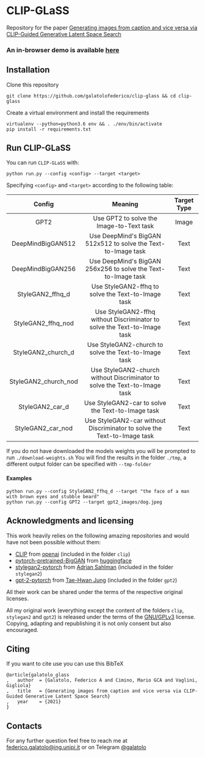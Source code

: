# CLIP-GLaSS

Repository for the paper [Generating images from caption and vice versa via CLIP-Guided Generative Latent Space Search](https://arxiv.org/abs/2102.01645)


### **An in-browser demo is available [here](https://colab.research.google.com/drive/1fWka_U56NhCegbbrQPt4PWpHPtNRdU49?usp=sharing)**


## Installation

Clone this repository

```
git clone https://github.com/galatolofederico/clip-glass && cd clip-glass
```

Create a virtual environment and install the requirements

```
virtualenv --python=python3.6 env && . ./env/bin/activate
pip install -r requirements.txt
```

## Run CLIP-GLaSS

You can run `CLIP-GLaSS` with:

```
python run.py --config <config> --target <target>
```

Specifying `<config>` and `<target>` according to the following table:

|        Config        |                                   Meaning                                  | Target Type |
|:--------------------:|:--------------------------------------------------------------------------:|:-----------:|
|         GPT2         |                  Use GPT2 to solve the Image-to-Text task                  |    Image    |
|   DeepMindBigGAN512  |        Use DeepMind's BigGAN 512x512 to solve the Text-to-Image task       |     Text    |
|   DeepMindBigGAN256  |        Use DeepMind's BigGAN 256x256 to solve the Text-to-Image task       |     Text    |
|   StyleGAN2_ffhq_d   |             Use StyleGAN2-ffhq to solve the Text-to-Image task             |     Text    |
|  StyleGAN2_ffhq_nod  |  Use StyleGAN2-ffhq without Discriminator to solve the Text-to-Image task  |     Text    |
|  StyleGAN2_church_d  |            Use StyleGAN2-church to solve the Text-to-Image task            |     Text    |
| StyleGAN2_church_nod | Use StyleGAN2-church without Discriminator to solve the Text-to-Image task |     Text    |
|    StyleGAN2_car_d   |              Use StyleGAN2-car to solve the Text-to-Image task             |     Text    |
|   StyleGAN2_car_nod  |   Use StyleGAN2-car without Discriminator to solve the Text-to-Image task  |     Text    |


If you do not have downloaded the models weights you will be prompted to run `./download-weights.sh`
You will find the results in the folder `./tmp`, a different output folder can be specified with `--tmp-folder`

#### Examples

```
python run.py --config StyleGAN2_ffhq_d --target "the face of a man with brown eyes and stubble beard"
python run.py --config GPT2 --target gpt2_images/dog.jpeg
```


## Acknowledgments and licensing

This work heavily relies on the following amazing repositories and would have not been possible without them:

* [CLIP](https://github.com/openai/CLIP) from [openai](https://github.com/openai) (included in the folder `clip`)
* [pytorch-pretrained-BigGAN](https://github.com/huggingface/pytorch-pretrained-BigGAN) from [huggingface](https://github.com/huggingface)
* [stylegan2-pytorch](https://github.com/Tetratrio/stylegan2_pytorch) from [Adrian Sahlman](https://github.com/Tetratrio) (included in the folder `stylegan2`)
* [gpt-2-pytorch](https://github.com/graykode/gpt-2-Pytorch) from [Tae-Hwan Jung](https://github.com/graykode) (included in the folder `gpt2`)

All their work can be shared under the terms of the respective original licenses.

All my original work (everything except the content of the folders `clip`, `stylegan2` and `gpt2`) is released under the terms of the [GNU/GPLv3](https://choosealicense.com/licenses/gpl-3.0/) license. Copying, adapting and republishing it is not only consent but also encouraged. 

## Citing

If you want to cite use you can use this BibTeX

```
@article{galatolo_glass
,	author	= {Galatolo, Federico A and Cimino, Mario GCA and Vaglini, Gigliola}
,	title	= {Generating images from caption and vice versa via CLIP-Guided Generative Latent Space Search}
,	year	= {2021}
}
```

## Contacts

For any further question feel free to reach me at  [federico.galatolo@ing.unipi.it](mailto:federico.galatolo@ing.unipi.it) or on Telegram  [@galatolo](https://t.me/galatolo)
